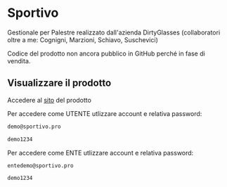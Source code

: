 # Sportivo
Gestionale per Palestre realizzato dall'azienda DirtyGlasses (collaboratori oltre a me: Cognigni, Marzioni, Schiavo, Suschevici)

Codice del prodotto non ancora pubblico in GitHub perché in fase di vendita.

## Visualizzare il prodotto
Accedere al [sito] del prodotto

Per accedere come UTENTE utlizzare account e relativa password:
```sh
demo@sportivo.pro
```
```sh
demo1234
```

Per accedere come ENTE utlizzare account e relativa password:
```sh
entedemo@sportivo.pro
```
```sh
demo1234
```


[sito]: <https://sportivo.pro>
